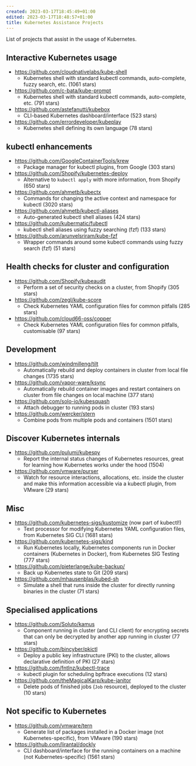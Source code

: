 ```yaml
---
created: 2023-03-17T18:45:49+01:00
edited: 2023-03-17T18:48:57+01:00
title: Kubernetes Assistance Projects
---
```


List of projects that assist in the usage of Kubernetes.

## Interactive Kubernetes usage

- https://github.com/cloudnativelabs/kube-shell
    - Kubernetes shell with standard kubectl commands, auto-complete, fuzzy search, etc. (1061 stars)
- https://github.com/c-bata/kube-prompt
    - Kubernetes shell with standard kubectl commands, auto-complete, etc. (791 stars)
- https://github.com/astefanutti/kubebox
    - CLI-based Kubernetes dashboard/interface (523 stars)
- https://github.com/errordeveloper/kubeplay
    - Kubernetes shell defining its own language (78 stars)

## kubectl enhancements

- https://github.com/GoogleContainerTools/krew
    - Package manager for kubectl plugins, from Google (303 stars)
- https://github.com/Shopify/kubernetes-deploy
    - Alternative to `kubectl apply` with more information, from Shopify (650 stars)
- https://github.com/ahmetb/kubectx
    - Commands for changing the active context and namespace for kubectl (3020 stars)
- https://github.com/ahmetb/kubectl-aliases
    - Auto-generated kubectl shell aliases (424 stars)
- https://github.com/kubermatic/fubectl
    - kubectl shell aliases using fuzzy searching (fzf) (133 stars)
- https://github.com/arunvelsriram/kube-fzf
    - Wrapper commands around some kubectl commands using fuzzy search (fzf) (51 stars)

## Health checks for cluster and configuration

- https://github.com/Shopify/kubeaudit
    - Perform a set of security checks on a cluster, from Shopify (305 stars)
- https://github.com/zegl/kube-score
    - Check Kubernetes YAML configuration files for common pitfalls (285 stars)
- https://github.com/cloud66-oss/copper
    - Check Kubernetes YAML configuration files for common pitfalls, customisable (97 stars)

## Development

- https://github.com/windmilleng/tilt
    - Automatically rebuild and deploy containers in cluster from local file changes (1735 stars)
- https://github.com/vapor-ware/ksync
    - Automatically rebuild container images and restart containers on cluster from file changes on local machine (377 stars)
- https://github.com/solo-io/kubesquash
    - Attach debugger to running pods in cluster (193 stars)
- https://github.com/wercker/stern
    - Combine pods from multiple pods and containers (1501 stars)

## Discover Kubernetes internals

- https://github.com/pulumi/kubespy
    - Report the internal status changes of Kubernetes resources, great for learning how Kubernetes works under the hood (1504)
- https://github.com/vmware/purser
    - Watch for resource interactions, allocations, etc. inside the cluster and make this information accessible via a kubectl plugin, from VMware (29 stars)

## Misc

- https://github.com/kubernetes-sigs/kustomize (now part of kubectl!)
    - Text processor for modifying Kubernetes YAML configuration files, from Kubernetes SIG CLI (1681 stars)
- https://github.com/kubernetes-sigs/kind
    - Run Kubernetes locally, Kubernetes components run in Docker containers (Kubernetes in Docker), from Kubernetes SIG Testing (777 stars)
- https://github.com/pieterlange/kube-backup/
    - Back up Kubernetes state to Git (209 stars)
- https://github.com/mhausenblas/kubed-sh
    - Simulate a shell that runs inside the cluster for directly running binaries in the cluster (71 stars)

## Specialised applications

- https://github.com/Soluto/kamus
    - Component running in cluster (and CLI client) for encrypting secrets that can only be decrypted by another app running in cluster (77 stars)
- https://github.com/bincyber/pkictl
    - Deploy a public key infrastructure (PKI) to the cluster, allows declarative definition of PKI (27 stars)
- https://github.com/fntlnz/kubectl-trace
    - kubectl plugin for scheduling bpftrace executions (12 stars)
- https://github.com/theMagicalKarp/kube-janitor
    - Delete pods of finished jobs (`Job` resource), deployed to the cluster (10 stars)

## Not specific to Kubernetes

- https://github.com/vmware/tern
    - Generate list of packages installed in a Docker image (not Kubernetes-specific), from VMware (190 stars)
- https://github.com/lirantal/dockly
    - CLI dashboard/interface for the running containers on a machine (not Kubernetes-specific) (1561 stars)
